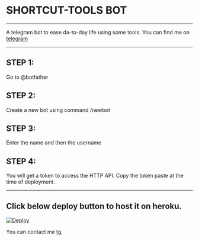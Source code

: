 # SHORTCUT-TOOLS BOT
___
A telegram bot to ease da-to-day life using some tools.
You can find me on [telegram](https://telegram.me/Shortcuttoolsbot)
___
## STEP 1:
Go to @botfather 
## STEP 2: 
Create a new bot using command /newbot 
## STEP 3:
Enter the name and then the username 
## STEP 4:
You will get a token to access the HTTP API. Copy the token paste at the time of deployment.
___

## Click below deploy button to host it on heroku.
[![Deploy](https://www.herokucdn.com/deploy/button.svg)](https://heroku.com/deploy)

You can contact me [tg](https://telegram.me/devofbot).